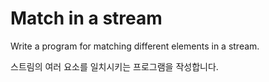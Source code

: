 # Match in a stream

Write a program for matching different elements in a stream.

스트림의 여러 요소를 일치시키는 프로그램을 작성합니다.
